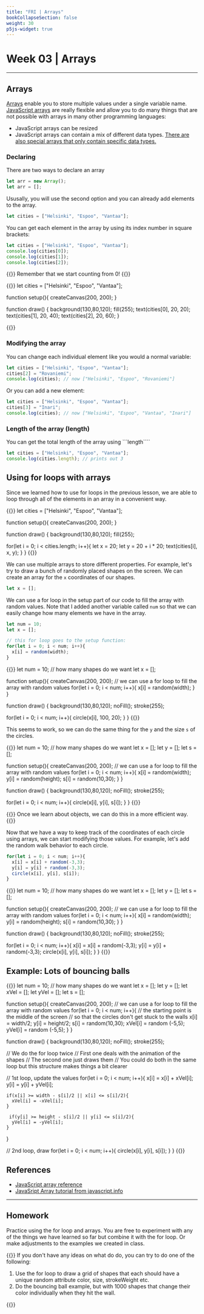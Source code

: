 ```yaml
---
title: "FRI | Arrays"
bookCollapseSection: false
weight: 30
p5js-widget: true
---
```


# Week 03 | Arrays

---

## Arrays

[Arrays](https://www.w3schools.com/jsref/jsref_obj_array.asp) enable you to store multiple values under a single variable name. [JavaScript arrays](https://developer.mozilla.org/en-US/docs/Web/JavaScript/Reference/Global_Objects/Array) are really flexible and allow you to do many things that are not possible with arrays in many other programming languages:

- JavaScript arrays can be resized
- JavaScript arrays can contain a mix of different data types. [There are also special arrays that only contain specific data types.](https://developer.mozilla.org/en-US/docs/Web/JavaScript/Typed_arrays)

### Declaring

There are two ways to declare an array

```js
let arr = new Array();
let arr = [];
```

Ususally, you will use the second option and you can already add elements to the array.

```js
let cities = ["Helsinki", "Espoo", "Vantaa"];
```

You can get each element in the array by using its index number in square brackets:

```js
let cities = ["Helsinki", "Espoo", "Vantaa"];
console.log(cities[0]);
console.log(cities[1]);
console.log(cities[2]);
```

{{<hint warning>}}
Remember that we start counting from 0!
{{</hint>}}

{{<p5js autoplay=1 width="200" height="400">}}
let cities = ["Helsinki", "Espoo", "Vantaa"];

function setup(){
  createCanvas(200, 200);
}

function draw() {
  background(130,80,120);
  fill(255);
  text(cities[0], 20, 20);
  text(cities[1], 20, 40);
  text(cities[2], 20, 60);
}

{{</p5js >}}

### Modifying the array

You can change each individual element like you would a normal variable:

```js
let cities = ["Helsinki", "Espoo", "Vantaa"];
cities[2] = "Rovaniemi"; 
console.log(cities); // now ["Helsinki", "Espoo", "Rovaniemi"]
```

Or you can add a new element:

```js
let cities = ["Helsinki", "Espoo", "Vantaa"];
cities[3] = "Inari";
console.log(cities); // now ["Helsinki", "Espoo", "Vantaa", "Inari"]
```

### Length of the array (length)

You can get the total length of the array using ```length````

```js
let cities = ["Helsinki", "Espoo", "Vantaa"];
console.log(cities.length); // prints out 3
```

## Using for loops with arrays

Since we learned how to use for loops in the previous lesson, we are able to loop through all of the elements in an array in a convenient way.

{{<p5js autoplay=1 width="200" height="400">}}
let cities = ["Helsinki", "Espoo", "Vantaa"];

function setup(){
  createCanvas(200, 200);
}

function draw() {
  background(130,80,120);
  fill(255);
  
  for(let i = 0; i < cities.length; i++){
    let x = 20;
    let y = 20 + i * 20;
    text(cities[i], x, y);
  }
}
{{</p5js >}}

We can use multiple arrays to store different properties. For example, let's try to draw a bunch of randomly placed shapes on the screen. We can create an array for the ```x``` coordinates of our shapes.

```js
let x = [];
```

We can use a for loop in the setup part of our code to fill the array with random values. Note that I added another variable called ```num``` so that we can easily change how many elements we have in the array.

```js
let num = 10;
let x = [];

// this for loop goes to the setup function:
for(let i = 0; i < num; i++){
  x[i] = random(width);
}
```

{{<p5js autoplay=1 width="200" height="400">}}
let num = 10; // how many shapes do we want 
let x = [];

function setup(){
  createCanvas(200, 200);
  // we can use a for loop to fill the array with random values
  for(let i = 0; i < num; i++){
    x[i] = random(width);
  }
}

function draw() {
  background(130,80,120);
  noFill();
  stroke(255);
  
  for(let i = 0; i < num; i++){
    circle(x[i], 100, 20);
  }
}
{{</p5js >}}

This seems to work, so we can do the same thing for the ```y``` and the size ```s``` of the circles.

{{<p5js autoplay=1 width="200" height="400">}}
let num = 10; // how many shapes do we want 
let x = [];
let y = [];
let s = [];

function setup(){
  createCanvas(200, 200);
  // we can use a for loop to fill the array with random values
  for(let i = 0; i < num; i++){
    x[i] = random(width);
    y[i] = random(height);
    s[i] = random(10,30);
  }
}

function draw() {
  background(130,80,120);
  noFill();
  stroke(255);
  
  for(let i = 0; i < num; i++){
    circle(x[i], y[i], s[i]);
  }
}
{{</p5js >}}

{{<hint info>}}
Once we learn about objects, we can do this in a more efficient way.
{{</hint>}}

Now that we have a way to keep track of the coordinates of each circle using arrays, we can start modifying those values. For example, let's add the random walk behavior to each circle.

```js
for(let i = 0; i < num; i++){
  x[i] = x[i] + random(-3,3);
  y[i] = y[i] + random(-3,3);
  circle(x[i], y[i], s[i]);
}
```

{{<p5js autoplay=1 width="200" height="400">}}
let num = 10; // how many shapes do we want 
let x = [];
let y = [];
let s = [];

function setup(){
  createCanvas(200, 200);
  // we can use a for loop to fill the array with random values
  for(let i = 0; i < num; i++){
    x[i] = random(width);
    y[i] = random(height);
    s[i] = random(10,30);
  }
}

function draw() {
  background(130,80,120);
  noFill();
  stroke(255);
  
  for(let i = 0; i < num; i++){
    x[i] = x[i] + random(-3,3);
    y[i] = y[i] + random(-3,3);
    circle(x[i], y[i], s[i]);
  }
}
{{</p5js >}}

## Example: Lots of bouncing balls

{{<p5js autoplay=1 width="200" height="400">}}
let num = 10; // how many shapes do we want 
let x = [];
let y = [];
let xVel = [];
let yVel = [];
let s = [];

function setup(){
  createCanvas(200, 200);
  // we can use a for loop to fill the array with random values
  for(let i = 0; i < num; i++){
    // the starting point is the middle of the screen
    // so that the circles don't get stuck to the walls
    x[i] = width/2;
    y[i] = height/2;
    s[i] = random(10,30);
    xVel[i] = random (-5,5);
    yVel[i] = random (-5,5);
  }
}

function draw() {
  background(130,80,120);
  noFill();
  stroke(255);

  // We do the for loop twice
  // First one deals with the animation of the shapes
  // The second one just draws them
  // You could do both in the same loop but this structure makes things a bit clearer
  
  // 1st loop, update the values
  for(let i = 0; i < num; i++){
    x[i] = x[i] + xVel[i];
    y[i] = y[i] + yVel[i];

    if(x[i] >= width - s[i]/2 || x[i] <= s[i]/2){
      xVel[i] = -xVel[i];
    }

     if(y[i] >= height - s[i]/2 || y[i] <= s[i]/2){
      yVel[i] = -yVel[i];
    }
  }

  // 2nd loop, draw
  for(let i = 0; i < num; i++){
    circle(x[i], y[i], s[i]);
  }
}
{{</p5js >}}

## References

- [JavaScript array reference](https://developer.mozilla.org/en-US/docs/Web/JavaScript/Reference/Global_Objects/Array)
- [JavaSript Array tutorial from javascript.info](https://javascript.info/array)

---

## Homework

Practice using the for loop and arrays. You are free to experiment with any of the things we have learned so far but combine it with the for loop. Or make adjustments to the examples we created in class.

{{<hint info>}}
If you don't have any ideas on what do do, you can try to do one of the following:
1. Use the for loop to draw a grid of shapes that each should have a unique random attribute color, size, strokeWeight etc.
2. Do the bouncing ball example, but with 1000 shapes that change their color individually when they hit the wall.
 
{{</hint>}}